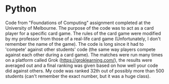 # Python

Code from "Foundations of Computing" assignment completed at the 
University of Melbourne. The purpose of the code was to act as a 
card player for a specific card game. The rules of the card game 
were modified by my professor from those of a real-life card game 
(Unfortunately, I don't remember the name of the game). The code is 
long since it had to 'compete' against other students' code (the 
same way players compete against each other during a card game). 
The matches were run many times on a platform called Grok 
(https://groklearning.com/), the results were averaged out and a 
final ranking was given based on how well your code did against others. 
My code was ranked 32th out of possibly more than 500 students (can't 
remember the exact number, but it was a huge class). 
